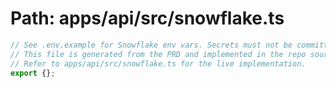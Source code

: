 # Path: apps/api/src/snowflake.ts

```ts
// See .env.example for Snowflake env vars. Secrets must not be committed.
// This file is generated from the PRD and implemented in the repo source.
// Refer to apps/api/src/snowflake.ts for the live implementation.
export {};
```
